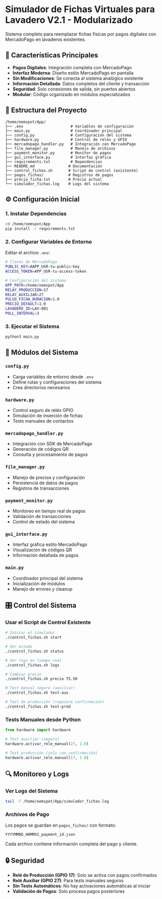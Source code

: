 # Simulador de Fichas Virtuales para Lavadero V2.1 - Modularizado

Sistema completo para reemplazar fichas físicas por pagos digitales con MercadoPago en lavaderos existentes.

## 🚀 Características Principales

- **Pagos Digitales**: Integración completa con MercadoPago
- **Interfaz Moderna**: Diseño estilo MercadoPago en pantalla
- **Sin Modificaciones**: Se conecta al sistema analógico existente
- **Información Detallada**: Datos completos del cliente y transacción
- **Seguridad**: Solo conexiones de salida, sin puertos abiertos
- **Modular**: Código organizado en módulos especializados

## 📁 Estructura del Proyecto

```
/home/oemspot/App/
├── .env                     # Variables de configuración
├── main.py                  # Coordinador principal
├── config.py                # Configuración del sistema
├── hardware.py              # Control de relés y GPIO
├── mercadopago_handler.py   # Integración con MercadoPago
├── file_manager.py          # Manejo de archivos
├── payment_monitor.py       # Monitor de pagos
├── gui_interface.py         # Interfaz gráfica
├── requirements.txt         # Dependencias
├── README.md               # Documentación
├── control_fichas.sh       # Script de control (existente)
├── pagos_fichas/           # Registros de pagos
├── precio_ficha.txt        # Precio actual
└── simulador_fichas.log    # Logs del sistema
```

## ⚙️ Configuración Inicial

### 1. Instalar Dependencias
```bash
cd /home/oemspot/App
pip install -r requirements.txt
```

### 2. Configurar Variables de Entorno
Editar el archivo `.env`:
```bash
# Claves de MercadoPago
PUBLIC_KEY=AAPP_USR-tu-public-key
ACCESS_TOKEN=APP_USR-tu-access-token

# Configuración del sistema
APP_PATH=/home/oemspot/App
RELAY_PRODUCCION=17
RELAY_AUXILIAR=27
PULSO_FICHA_DURACION=1.0
PRECIO_DEFAULT=1.0
LAVADERO_ID=LAV-001
POLL_INTERVAL=3
```

### 3. Ejecutar el Sistema
```bash
python3 main.py
```

## 🔧 Módulos del Sistema

### `config.py`
- Carga variables de entorno desde `.env`
- Define rutas y configuraciones del sistema
- Crea directorios necesarios

### `hardware.py`
- Control seguro de relés GPIO
- Simulación de inserción de fichas
- Tests manuales de contactos

### `mercadopago_handler.py`
- Integración con SDK de MercadoPago
- Generación de códigos QR
- Consulta y procesamiento de pagos

### `file_manager.py`
- Manejo de precios y configuración
- Persistencia de datos de pagos
- Registros de transacciones

### `payment_monitor.py`
- Monitoreo en tiempo real de pagos
- Validación de transacciones
- Control de estado del sistema

### `gui_interface.py`
- Interfaz gráfica estilo MercadoPago
- Visualización de códigos QR
- Información detallada de pagos

### `main.py`
- Coordinador principal del sistema
- Inicialización de módulos
- Manejo de errores y cleanup

## 🎛️ Control del Sistema

### Usar el Script de Control Existente
```bash
# Iniciar el simulador
./control_fichas.sh start

# Ver estado
./control_fichas.sh status

# Ver logs en tiempo real
./control_fichas.sh logs

# Cambiar precio
./control_fichas.sh precio 75.50

# Test manual seguro (auxiliar)
./control_fichas.sh test-aux

# Test de producción (requiere confirmación)
./control_fichas.sh test-prod
```

### Tests Manuales desde Python
```python
from hardware import hardware

# Test auxiliar (seguro)
hardware.activar_rele_manual(27, 1.0)

# Test producción (solo con confirmación)
hardware.activar_rele_manual(17, 1.0)
```

## 🔍 Monitoreo y Logs

### Ver Logs del Sistema
```bash
tail -f /home/oemspot/App/simulador_fichas.log
```

### Archivos de Pago
Los pagos se guardan en `pagos_fichas/` con formato:
```
YYYYMMDD_HHMMSS_payment_id.json
```

Cada archivo contiene información completa del pago y cliente.

## 🔒 Seguridad

- **Relé de Producción (GPIO 17)**: Solo se activa con pagos confirmados
- **Relé Auxiliar (GPIO 27)**: Para tests manuales seguros
- **Sin Tests Automáticos**: No hay activaciones automáticas al iniciar
- **Validación de Pagos**: Solo procesa pagos posteriores